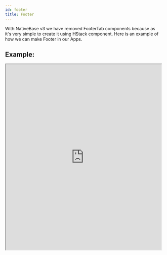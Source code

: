 ```yaml
---
id: footer
title: Footer
---
```


With NativeBase v3 we have removed FooterTab components because as it's very simple to create it using HStack component. Here is an example of how we can make Footer in our Apps.

## Example:

<iframe src="https://snack.expo.io/@amars29/footer-nb?preview=true&platform=web&theme=dark" height="600" width="100%" />  